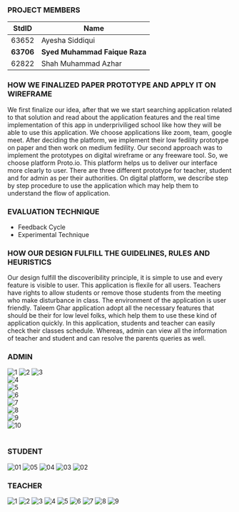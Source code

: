 ### PROJECT MEMBERS
StdID | Name
------------ | -------------
63652 | Ayesha Siddiqui
**63706** | **Syed Muhammad Faique Raza** <!--this is the group leader in bold-->
62822 | Shah Muhammad Azhar
<!-- Replace name and student ids with acutally group member names and ids-->

### HOW WE FINALIZED PAPER PROTOTYPE AND APPLY IT ON WIREFRAME
We first finalize our idea, after that we we start searching application related to that solution and read about the application features and the real time implementation of this app in underpriviliged school like how they will be able to use this application. We choose applications like zoom, team, google meet. After deciding the platform, we implement their low fedility prototype on paper and then work on medium fedility. 
Our second approach was to implement the prototypes on digital wireframe or any freeware tool. So, we choose platform Proto.io. This platform helps us to deliver our interface more clearly to user. There are three different prototype for teacher, student and for admin as per their authorities. On digital platform, we describe step by step procedure to use the application which may help them to understand the flow of application.

### EVALUATION TECHNIQUE 

* Feedback Cycle
* Experimental Technique

### HOW OUR DESIGN FULFILL THE GUIDELINES, RULES AND HEURISTICS
Our design fulfill the discoveribility principle, it is simple to use and every feature is visible to user. This application is flexile for all users. Teachers have rights to allow students or remove those students from the meeting who make disturbance in class. The environment of the application is user friendly. Taleem Ghar application adopt all the necessary features that should be their for low level folks, which help them to use these kind of application quickly. In this application, students and teacher can easily check their classes schedule. Whereas, admin can view all the information of teacher and student and can resolve the parents queries as well. 

### ADMIN
![1](https://user-images.githubusercontent.com/61629843/147946339-1ae96ef6-b053-4d43-b85e-8a3082ce86d2.PNG) 
![2](https://user-images.githubusercontent.com/61629843/147946378-2ec9ca48-693f-4fb0-8432-b2abbbe1f186.PNG)
![3](https://user-images.githubusercontent.com/61629843/147946398-32ac738d-29a3-419c-9c1f-fc507f287bb5.PNG)<br/>
![4](https://user-images.githubusercontent.com/61629843/147946405-7d6f2a47-70d4-44ca-9a17-987a61173cc1.PNG)<br/>
![5](https://user-images.githubusercontent.com/61629843/147947024-01e0db4c-b82d-42c9-a141-72f417cfc4e1.PNG)<br/>
![6](https://user-images.githubusercontent.com/61629843/147947032-a3538460-cecf-4065-9df8-6e8abe2c7333.PNG)<br/>
![7](https://user-images.githubusercontent.com/61629843/147947036-1402efad-1e50-41d3-97df-f778a650bd85.PNG)<br/>
![8](https://user-images.githubusercontent.com/61629843/147947041-5085c6c8-6a94-42e1-9efc-aea6ee5f05ea.PNG)<br/>
![9](https://user-images.githubusercontent.com/61629843/147947059-5cd5a796-3828-4fd6-9ecf-36754aab571b.PNG)<br/>
![10](https://user-images.githubusercontent.com/61629843/147947065-204015f7-e80d-49ee-bee0-df67e0ee9851.PNG)<br/>
<br/>
### STUDENT
![01](https://user-images.githubusercontent.com/39101501/147947366-8d7ebc8e-5223-4d9a-9582-8e7019245d53.PNG)
![05](https://user-images.githubusercontent.com/39101501/147947370-c0fbe6cb-6383-4573-99b8-7f1ce433aedf.PNG)
![04](https://user-images.githubusercontent.com/39101501/147947371-903c6d80-fad1-43be-ad5d-64ee290b10e9.PNG)
![03](https://user-images.githubusercontent.com/39101501/147947374-c5c57931-e3ce-48da-9051-c707eaf6fff4.PNG)
![02](https://user-images.githubusercontent.com/39101501/147947379-1433444c-defd-4532-9e69-1c821e551cb1.PNG)
<br/>
### TEACHER
![1](https://user-images.githubusercontent.com/73800301/147948111-09a2117c-15da-41b6-b97d-6a21761b4f1d.PNG)
![2](https://user-images.githubusercontent.com/73800301/147948112-dbc09e8e-62d1-4d23-b3c4-416b80c20bd9.PNG)
![3](https://user-images.githubusercontent.com/73800301/147948090-330279e1-b85e-46ac-a8e1-11c311fd6be4.PNG)
![4](https://user-images.githubusercontent.com/73800301/147948094-54555e80-3552-432a-960b-dd0189adae54.PNG)
![5](https://user-images.githubusercontent.com/73800301/147948096-6ae24b12-b34d-493a-837e-eade3cf5a8ae.PNG)
![6](https://user-images.githubusercontent.com/73800301/147948098-7f5e3e7d-e12a-4cd5-818f-2ae37ccec9d1.PNG)
![7](https://user-images.githubusercontent.com/73800301/147948103-6acdd90f-4e40-4697-a9e8-41996c82f711.PNG)
![8](https://user-images.githubusercontent.com/73800301/147948105-d1c31363-096c-44d3-a79e-ed1cff809167.PNG)
![9](https://user-images.githubusercontent.com/73800301/147948108-6ddd6b42-320f-4a30-9741-9b785075b491.PNG)
